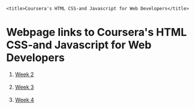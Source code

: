 <!DOCTYPE html>
<html>
<head>

	<title>Coursera's HTML CSS-and Javascript for Web Developers</title>
</head>
<body>
	<h1>Webpage links to Coursera's HTML CSS-and Javascript for Web Developers</h1>
	<div>
		<ol>
		<li><a href="https://github.com/Sha-killMahmud/Coursera/blob/master/Module-2-Assignment/index.html">Week 2</a></li>
		<br>
		<li><a href="https://github.com/Sha-killMahmud/Coursera/blob/master/Module-3-Assignment/index.html">Week 3</a></li>
		<br>
		<li><a href="https://github.com/Sha-killMahmud/Coursera/blob/master/Module-4-Assignment/index.html">Week 4</a></li>
        </ol>
	</div>
	
	
</body>
</html>
